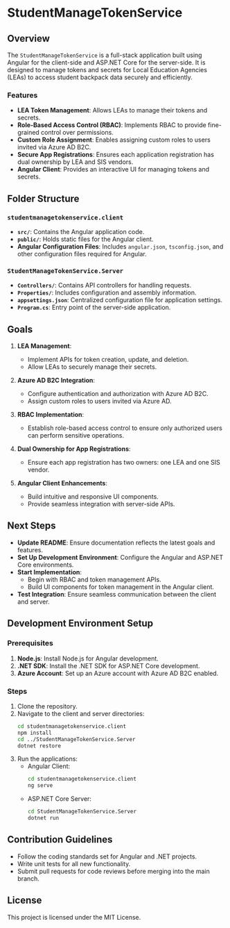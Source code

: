 # StudentManageTokenService

## Overview
The `StudentManageTokenService` is a full-stack application built using Angular for the client-side and ASP.NET Core for the server-side. It is designed to manage tokens and secrets for Local Education Agencies (LEAs) to access student backpack data securely and efficiently.

### Features
- **LEA Token Management**: Allows LEAs to manage their tokens and secrets.
- **Role-Based Access Control (RBAC)**: Implements RBAC to provide fine-grained control over permissions.
- **Custom Role Assignment**: Enables assigning custom roles to users invited via Azure AD B2C.
- **Secure App Registrations**: Ensures each application registration has dual ownership by LEA and SIS vendors.
- **Angular Client**: Provides an interactive UI for managing tokens and secrets.

## Folder Structure

### `studentmanagetokenservice.client`
- **`src/`**: Contains the Angular application code.
- **`public/`**: Holds static files for the Angular client.
- **Angular Configuration Files**: Includes `angular.json`, `tsconfig.json`, and other configuration files required for Angular.

### `StudentManageTokenService.Server`
- **`Controllers/`**: Contains API controllers for handling requests.
- **`Properties/`**: Includes configuration and assembly information.
- **`appsettings.json`**: Centralized configuration file for application settings.
- **`Program.cs`**: Entry point of the server-side application.

## Goals
1. **LEA Management**:
   - Implement APIs for token creation, update, and deletion.
   - Allow LEAs to securely manage their secrets.

2. **Azure AD B2C Integration**:
   - Configure authentication and authorization with Azure AD B2C.
   - Assign custom roles to users invited via Azure AD.

3. **RBAC Implementation**:
   - Establish role-based access control to ensure only authorized users can perform sensitive operations.

4. **Dual Ownership for App Registrations**:
   - Ensure each app registration has two owners: one LEA and one SIS vendor.

5. **Angular Client Enhancements**:
   - Build intuitive and responsive UI components.
   - Provide seamless integration with server-side APIs.

## Next Steps
- **Update README**: Ensure documentation reflects the latest goals and features.
- **Set Up Development Environment**: Configure the Angular and ASP.NET Core environments.
- **Start Implementation**:
   - Begin with RBAC and token management APIs.
   - Build UI components for token management in the Angular client.
- **Test Integration**: Ensure seamless communication between the client and server.

## Development Environment Setup

### Prerequisites
1. **Node.js**: Install Node.js for Angular development.
2. **.NET SDK**: Install the .NET SDK for ASP.NET Core development.
3. **Azure Account**: Set up an Azure account with Azure AD B2C enabled.

### Steps
1. Clone the repository.
2. Navigate to the client and server directories:
   ```bash
   cd studentmanagetokenservice.client
   npm install
   cd ../StudentManageTokenService.Server
   dotnet restore
   ```
3. Run the applications:
   - Angular Client:
     ```bash
     cd studentmanagetokenservice.client
     ng serve
     ```
   - ASP.NET Core Server:
     ```bash
     cd StudentManageTokenService.Server
     dotnet run
     ```

## Contribution Guidelines
- Follow the coding standards set for Angular and .NET projects.
- Write unit tests for all new functionality.
- Submit pull requests for code reviews before merging into the main branch.

## License
This project is licensed under the MIT License.

